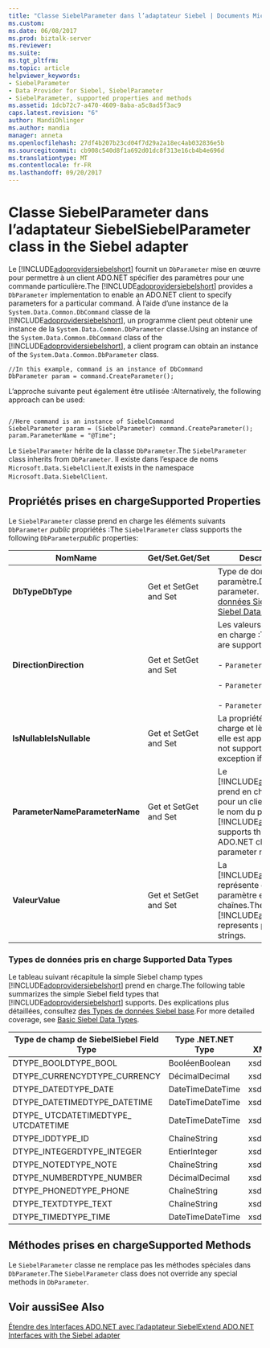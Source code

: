 ```yaml
---
title: "Classe SiebelParameter dans l’adaptateur Siebel | Documents Microsoft"
ms.custom: 
ms.date: 06/08/2017
ms.prod: biztalk-server
ms.reviewer: 
ms.suite: 
ms.tgt_pltfrm: 
ms.topic: article
helpviewer_keywords:
- SiebelParameter
- Data Provider for Siebel, SiebelParameter
- SiebelParameter, supported properties and methods
ms.assetid: 1dcb72c7-a470-4609-8aba-a5c8ad5f3ac9
caps.latest.revision: "6"
author: MandiOhlinger
ms.author: mandia
manager: anneta
ms.openlocfilehash: 27df4b207b23cd04f7d29a2a18ec4ab032836e5b
ms.sourcegitcommit: cb908c540d8f1a692d01dc8f313e16cb4b4e696d
ms.translationtype: MT
ms.contentlocale: fr-FR
ms.lasthandoff: 09/20/2017
---
```

# <a name="siebelparameter-class-in-the-siebel-adapter"></a><span data-ttu-id="abe5c-102">Classe SiebelParameter dans l’adaptateur Siebel</span><span class="sxs-lookup"><span data-stu-id="abe5c-102">SiebelParameter class in the Siebel adapter</span></span>
<span data-ttu-id="abe5c-103">Le [!INCLUDE[adoprovidersiebelshort](../../includes/adoprovidersiebelshort-md.md)] fournit un `DbParameter` mise en œuvre pour permettre à un client ADO.NET spécifier des paramètres pour une commande particulière.</span><span class="sxs-lookup"><span data-stu-id="abe5c-103">The [!INCLUDE[adoprovidersiebelshort](../../includes/adoprovidersiebelshort-md.md)] provides a `DbParameter` implementation to enable an ADO.NET client to specify parameters for a particular command.</span></span> <span data-ttu-id="abe5c-104">À l’aide d’une instance de la `System.Data.Common.DbCommand` classe de la [!INCLUDE[adoprovidersiebelshort](../../includes/adoprovidersiebelshort-md.md)], un programme client peut obtenir une instance de la `System.Data.Common.DbParameter` classe.</span><span class="sxs-lookup"><span data-stu-id="abe5c-104">Using an instance of the `System.Data.Common.DbCommand` class of the [!INCLUDE[adoprovidersiebelshort](../../includes/adoprovidersiebelshort-md.md)], a client program can obtain an instance of the `System.Data.Common.DbParameter` class.</span></span>  
  
```  
//In this example, command is an instance of DbCommand  
DbParameter param = command.CreateParameter();  
```  
  
 <span data-ttu-id="abe5c-105">L’approche suivante peut également être utilisée :</span><span class="sxs-lookup"><span data-stu-id="abe5c-105">Alternatively, the following approach can be used:</span></span>  
  
```  
  
//Here command is an instance of SiebelCommand  
SiebelParameter param = (SiebelParameter) command.CreateParameter();                  
param.ParameterName = "@Time";  
```  
  
 <span data-ttu-id="abe5c-106">Le `SiebelParameter` hérite de la classe `DbParameter`.</span><span class="sxs-lookup"><span data-stu-id="abe5c-106">The `SiebelParameter` class inherits from `DbParameter`.</span></span>  <span data-ttu-id="abe5c-107">Il existe dans l’espace de noms `Microsoft.Data.SiebelClient`.</span><span class="sxs-lookup"><span data-stu-id="abe5c-107">It exists in the namespace `Microsoft.Data.SiebelClient`.</span></span>  
  
## <a name="supported-properties"></a><span data-ttu-id="abe5c-108">Propriétés prises en charge</span><span class="sxs-lookup"><span data-stu-id="abe5c-108">Supported Properties</span></span>  
 <span data-ttu-id="abe5c-109">Le `SiebelParameter` classe prend en charge les éléments suivants `DbParameter` *public* propriétés :</span><span class="sxs-lookup"><span data-stu-id="abe5c-109">The `SiebelParameter` class supports the following `DbParameter`*public* properties:</span></span>  
  
|<span data-ttu-id="abe5c-110">Nom</span><span class="sxs-lookup"><span data-stu-id="abe5c-110">Name</span></span>|<span data-ttu-id="abe5c-111">Get/Set.</span><span class="sxs-lookup"><span data-stu-id="abe5c-111">Get/Set</span></span>|<span data-ttu-id="abe5c-112"> Description</span><span class="sxs-lookup"><span data-stu-id="abe5c-112">Description</span></span>|  
|----------|--------------|-----------------|  
|<span data-ttu-id="abe5c-113">**DbType**</span><span class="sxs-lookup"><span data-stu-id="abe5c-113">**DbType**</span></span>|<span data-ttu-id="abe5c-114">Get et Set</span><span class="sxs-lookup"><span data-stu-id="abe5c-114">Get and Set</span></span>|<span data-ttu-id="abe5c-115">Type de données du paramètre.</span><span class="sxs-lookup"><span data-stu-id="abe5c-115">Data type of the parameter.</span></span> <span data-ttu-id="abe5c-116">Consultez [base données Siebel Types](../../adapters-and-accelerators/adapter-siebel/basic-siebel-data-types.md).</span><span class="sxs-lookup"><span data-stu-id="abe5c-116">See [Basic Siebel Data Types](../../adapters-and-accelerators/adapter-siebel/basic-siebel-data-types.md).</span></span>|  
|<span data-ttu-id="abe5c-117">**Direction**</span><span class="sxs-lookup"><span data-stu-id="abe5c-117">**Direction**</span></span>|<span data-ttu-id="abe5c-118">Get et Set</span><span class="sxs-lookup"><span data-stu-id="abe5c-118">Get and Set</span></span>|<span data-ttu-id="abe5c-119">Les valeurs suivantes sont prises en charge :</span><span class="sxs-lookup"><span data-stu-id="abe5c-119">The following values are supported:</span></span><br /><br /> -                     `ParameterDirection.Input`<br /><br /> -                     `ParameterDirection.Output`<br /><br /> -                     `ParameterDirection.InputOutput`|  
|<span data-ttu-id="abe5c-120">**IsNullable**</span><span class="sxs-lookup"><span data-stu-id="abe5c-120">**IsNullable**</span></span>|<span data-ttu-id="abe5c-121">Get et Set</span><span class="sxs-lookup"><span data-stu-id="abe5c-121">Get and Set</span></span>|<span data-ttu-id="abe5c-122">La propriété n’est pas prise en charge et lève une exception si elle est appelée.</span><span class="sxs-lookup"><span data-stu-id="abe5c-122">The property is not supported, and will throw an exception if called.</span></span>|  
|<span data-ttu-id="abe5c-123">**ParameterName**</span><span class="sxs-lookup"><span data-stu-id="abe5c-123">**ParameterName**</span></span>|<span data-ttu-id="abe5c-124">Get et Set</span><span class="sxs-lookup"><span data-stu-id="abe5c-124">Get and Set</span></span>|<span data-ttu-id="abe5c-125">Le [!INCLUDE[adoprovidersiebelshort](../../includes/adoprovidersiebelshort-md.md)] prend en charge cette propriété pour un client ADO.NET spécifier le nom du paramètre.</span><span class="sxs-lookup"><span data-stu-id="abe5c-125">The [!INCLUDE[adoprovidersiebelshort](../../includes/adoprovidersiebelshort-md.md)] supports this property for an ADO.NET client to specify the parameter name.</span></span>|  
|<span data-ttu-id="abe5c-126">**Valeur**</span><span class="sxs-lookup"><span data-stu-id="abe5c-126">**Value**</span></span>|<span data-ttu-id="abe5c-127">Get et Set</span><span class="sxs-lookup"><span data-stu-id="abe5c-127">Get and Set</span></span>|<span data-ttu-id="abe5c-128">La [!INCLUDE[adoprovidersiebelshort](../../includes/adoprovidersiebelshort-md.md)] représente des valeurs de paramètre en tant que chaînes.</span><span class="sxs-lookup"><span data-stu-id="abe5c-128">The [!INCLUDE[adoprovidersiebelshort](../../includes/adoprovidersiebelshort-md.md)] represents parameter values as strings.</span></span>|  
  
###  <span data-ttu-id="abe5c-129"><a name="BKMK_Datatypes"></a>Types de données pris en charge</span><span class="sxs-lookup"><span data-stu-id="abe5c-129"><a name="BKMK_Datatypes"></a> Supported Data Types</span></span>  
 <span data-ttu-id="abe5c-130">Le tableau suivant récapitule la simple Siebel champ types [!INCLUDE[adoprovidersiebelshort](../../includes/adoprovidersiebelshort-md.md)] prend en charge.</span><span class="sxs-lookup"><span data-stu-id="abe5c-130">The following table summarizes the simple Siebel field types that [!INCLUDE[adoprovidersiebelshort](../../includes/adoprovidersiebelshort-md.md)] supports.</span></span> <span data-ttu-id="abe5c-131">Des explications plus détaillées, consultez [des Types de données Siebel base](../../adapters-and-accelerators/adapter-siebel/basic-siebel-data-types.md).</span><span class="sxs-lookup"><span data-stu-id="abe5c-131">For more detailed coverage, see [Basic Siebel Data Types](../../adapters-and-accelerators/adapter-siebel/basic-siebel-data-types.md).</span></span>  
  
|<span data-ttu-id="abe5c-132">Type de champ de Siebel</span><span class="sxs-lookup"><span data-stu-id="abe5c-132">Siebel Field Type</span></span>|<span data-ttu-id="abe5c-133">Type .NET</span><span class="sxs-lookup"><span data-stu-id="abe5c-133">.NET Type</span></span>|<span data-ttu-id="abe5c-134">Type de schéma XML</span><span class="sxs-lookup"><span data-stu-id="abe5c-134">XML Schema Type</span></span>|  
|-----------------------|---------------|---------------------|  
|<span data-ttu-id="abe5c-135">DTYPE_BOOL</span><span class="sxs-lookup"><span data-stu-id="abe5c-135">DTYPE_BOOL</span></span>|<span data-ttu-id="abe5c-136">Booléen</span><span class="sxs-lookup"><span data-stu-id="abe5c-136">Boolean</span></span>|<span data-ttu-id="abe5c-137">xsd:boolean</span><span class="sxs-lookup"><span data-stu-id="abe5c-137">xsd:boolean</span></span>|  
|<span data-ttu-id="abe5c-138">DTYPE_CURRENCY</span><span class="sxs-lookup"><span data-stu-id="abe5c-138">DTYPE_CURRENCY</span></span>|<span data-ttu-id="abe5c-139">Décimal</span><span class="sxs-lookup"><span data-stu-id="abe5c-139">Decimal</span></span>|<span data-ttu-id="abe5c-140">xsd:decimal</span><span class="sxs-lookup"><span data-stu-id="abe5c-140">xsd:decimal</span></span>|  
|<span data-ttu-id="abe5c-141">DTYPE_DATE</span><span class="sxs-lookup"><span data-stu-id="abe5c-141">DTYPE_DATE</span></span>|<span data-ttu-id="abe5c-142">DateTime</span><span class="sxs-lookup"><span data-stu-id="abe5c-142">DateTime</span></span>|<span data-ttu-id="abe5c-143">xsd:dateTime</span><span class="sxs-lookup"><span data-stu-id="abe5c-143">xsd:dateTime</span></span>|  
|<span data-ttu-id="abe5c-144">DTYPE_DATETIME</span><span class="sxs-lookup"><span data-stu-id="abe5c-144">DTYPE_DATETIME</span></span>|<span data-ttu-id="abe5c-145">DateTime</span><span class="sxs-lookup"><span data-stu-id="abe5c-145">DateTime</span></span>|<span data-ttu-id="abe5c-146">xsd:dateTime</span><span class="sxs-lookup"><span data-stu-id="abe5c-146">xsd:dateTime</span></span>|  
|<span data-ttu-id="abe5c-147">DTYPE_ UTCDATETIME</span><span class="sxs-lookup"><span data-stu-id="abe5c-147">DTYPE_ UTCDATETIME</span></span>|<span data-ttu-id="abe5c-148">DateTime</span><span class="sxs-lookup"><span data-stu-id="abe5c-148">DateTime</span></span>|<span data-ttu-id="abe5c-149">xsd:dateTime</span><span class="sxs-lookup"><span data-stu-id="abe5c-149">xsd:dateTime</span></span>|  
|<span data-ttu-id="abe5c-150">DTYPE_ID</span><span class="sxs-lookup"><span data-stu-id="abe5c-150">DTYPE_ID</span></span>|<span data-ttu-id="abe5c-151">Chaîne</span><span class="sxs-lookup"><span data-stu-id="abe5c-151">String</span></span>|<span data-ttu-id="abe5c-152">xsd:string</span><span class="sxs-lookup"><span data-stu-id="abe5c-152">xsd:string</span></span>|  
|<span data-ttu-id="abe5c-153">DTYPE_INTEGER</span><span class="sxs-lookup"><span data-stu-id="abe5c-153">DTYPE_INTEGER</span></span>|<span data-ttu-id="abe5c-154">Entier</span><span class="sxs-lookup"><span data-stu-id="abe5c-154">Integer</span></span>|<span data-ttu-id="abe5c-155">xsd:int</span><span class="sxs-lookup"><span data-stu-id="abe5c-155">xsd:int</span></span>|  
|<span data-ttu-id="abe5c-156">DTYPE_NOTE</span><span class="sxs-lookup"><span data-stu-id="abe5c-156">DTYPE_NOTE</span></span>|<span data-ttu-id="abe5c-157">Chaîne</span><span class="sxs-lookup"><span data-stu-id="abe5c-157">String</span></span>|<span data-ttu-id="abe5c-158">xsd:string</span><span class="sxs-lookup"><span data-stu-id="abe5c-158">xsd:string</span></span>|  
|<span data-ttu-id="abe5c-159">DTYPE_NUMBER</span><span class="sxs-lookup"><span data-stu-id="abe5c-159">DTYPE_NUMBER</span></span>|<span data-ttu-id="abe5c-160">Décimal</span><span class="sxs-lookup"><span data-stu-id="abe5c-160">Decimal</span></span>|<span data-ttu-id="abe5c-161">xsd:decimal</span><span class="sxs-lookup"><span data-stu-id="abe5c-161">xsd:decimal</span></span>|  
|<span data-ttu-id="abe5c-162">DTYPE_PHONE</span><span class="sxs-lookup"><span data-stu-id="abe5c-162">DTYPE_PHONE</span></span>|<span data-ttu-id="abe5c-163">Chaîne</span><span class="sxs-lookup"><span data-stu-id="abe5c-163">String</span></span>|<span data-ttu-id="abe5c-164">xsd:string</span><span class="sxs-lookup"><span data-stu-id="abe5c-164">xsd:string</span></span>|  
|<span data-ttu-id="abe5c-165">DTYPE_TEXT</span><span class="sxs-lookup"><span data-stu-id="abe5c-165">DTYPE_TEXT</span></span>|<span data-ttu-id="abe5c-166">Chaîne</span><span class="sxs-lookup"><span data-stu-id="abe5c-166">String</span></span>|<span data-ttu-id="abe5c-167">xsd:string</span><span class="sxs-lookup"><span data-stu-id="abe5c-167">xsd:string</span></span>|  
|<span data-ttu-id="abe5c-168">DTYPE_TIME</span><span class="sxs-lookup"><span data-stu-id="abe5c-168">DTYPE_TIME</span></span>|<span data-ttu-id="abe5c-169">DateTime</span><span class="sxs-lookup"><span data-stu-id="abe5c-169">DateTime</span></span>|<span data-ttu-id="abe5c-170">xsd:dateTime</span><span class="sxs-lookup"><span data-stu-id="abe5c-170">xsd:dateTime</span></span>|  
  
## <a name="supported-methods"></a><span data-ttu-id="abe5c-171">Méthodes prises en charge</span><span class="sxs-lookup"><span data-stu-id="abe5c-171">Supported Methods</span></span>  
 <span data-ttu-id="abe5c-172">Le `SiebelParameter` classe ne remplace pas les méthodes spéciales dans `DbParameter`.</span><span class="sxs-lookup"><span data-stu-id="abe5c-172">The `SiebelParameter` class does not override any special methods in `DbParameter`.</span></span>  
  
## <a name="see-also"></a><span data-ttu-id="abe5c-173">Voir aussi</span><span class="sxs-lookup"><span data-stu-id="abe5c-173">See Also</span></span>  
 [<span data-ttu-id="abe5c-174">Étendre des Interfaces ADO.NET avec l’adaptateur Siebel</span><span class="sxs-lookup"><span data-stu-id="abe5c-174">Extend ADO.NET Interfaces with the Siebel adapter</span></span>](../../adapters-and-accelerators/adapter-siebel/extend-ado-net-interfaces-with-the-siebel-adapter.md)